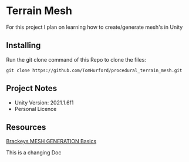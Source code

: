 # Terrain Mesh
For this project I plan on learning how to create/generate mesh's in Unity

## Installing

Run the git clone command of this Repo to clone the files:

~~~
git clone https://github.com/TomHurford/procedural_terrain_mesh.git
~~~

## Project Notes

- Unity Version: 2021.1.6f1
- Personal Licence

## Resources

[Brackeys MESH GENERATION Basics](https://youtu.be/eJEpeUH1EMg)


This is a changing Doc